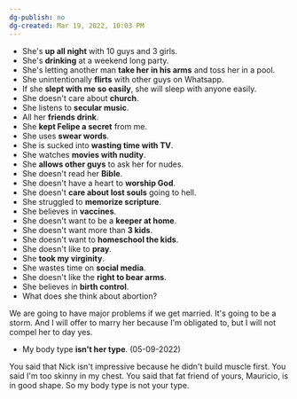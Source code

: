 ```yaml
---
dg-publish: no
dg-created: Mar 19, 2022, 10:03 PM
---
```


- She's **up all night** with 10 guys and 3 girls.
- She's **drinking** at a weekend long party.
- She's letting another man **take her in his arms** and toss her in a pool.
- She unintentionally **flirts** with other guys on Whatsapp.
- If she **slept with me so easily**, she will sleep with anyone easily.
- She doesn't care about **church**.
- She listens to **secular music**.
- All her **friends drink**.
- She **kept Felipe a secret** from me.
- She uses **swear words**.
- She is sucked into **wasting time with TV**.
- She watches **movies with nudity**.
- She **allows other guys** to ask her for nudes.
- She doesn't read her **Bible**.
- She doesn't have a heart to **worship God**.
- She doesn't **care about lost souls** going to hell.
- She struggled to **memorize scripture**.
- She believes in **vaccines**.
- She doesn't want to be a **keeper at home**.
- She doesn't want more than **3 kids**.
- She doesn't want to **homeschool the kids**.
- She doesn't like to **pray**.
- She **took my virginity**.
- She wastes time on **social media**.
- She doesn't like the **right to bear arms**.
- She believes in **birth control**.
- What does she think about abortion?

We are going to have major problems if we get married. It's going to be a storm. And I will offer to marry her because I'm obligated to, but I will not compel her to day yes.

- My body type **isn't her type**. (05-09-2022)

You said that Nick isn't impressive because he didn't build muscle first. You said I'm too skinny in my chest. You said that fat friend of yours, Mauricio, is in good shape. So my body type is not your type.